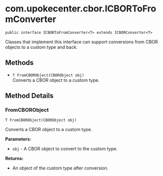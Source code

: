 # com.upokecenter.cbor.ICBORToFromConverter

    public interface ICBORToFromConverter<T> extends ICBORConverter<T>

Classes that implement this interface can support conversions from CBOR
 objects to a custom type and back.

## Methods

* `T FromCBORObject(CBORObject obj)`<br>
 Converts a CBOR object to a custom type.

## Method Details

### FromCBORObject

    T FromCBORObject(CBORObject obj)

Converts a CBOR object to a custom type.

**Parameters:**

* <code>obj</code> - A CBOR object to convert to the custom type.

**Returns:**

* An object of the custom type after conversion.
